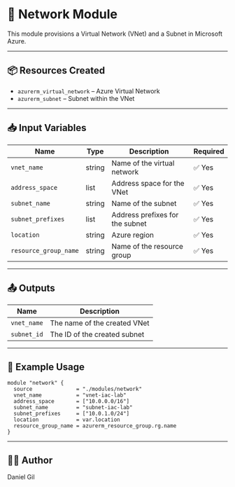 # 📡 Network Module

This module provisions a Virtual Network (VNet) and a Subnet in Microsoft Azure.

---

## 📦 Resources Created

- `azurerm_virtual_network` – Azure Virtual Network  
- `azurerm_subnet` – Subnet within the VNet  

---

## 📥 Input Variables

| Name                  | Type     | Description                          | Required |
|-----------------------|----------|--------------------------------------|----------|
| `vnet_name`           | string   | Name of the virtual network          | ✅ Yes   |
| `address_space`       | list     | Address space for the VNet           | ✅ Yes   |
| `subnet_name`         | string   | Name of the subnet                   | ✅ Yes   |
| `subnet_prefixes`     | list     | Address prefixes for the subnet      | ✅ Yes   |
| `location`            | string   | Azure region                         | ✅ Yes   |
| `resource_group_name` | string   | Name of the resource group           | ✅ Yes   |

---

## 📤 Outputs

| Name         | Description                          |
|--------------|--------------------------------------|
| `vnet_name`  | The name of the created VNet         |
| `subnet_id`  | The ID of the created subnet         |

---

## 🧪 Example Usage

```hcl
module "network" {
  source              = "./modules/network"
  vnet_name           = "vnet-iac-lab"
  address_space       = ["10.0.0.0/16"]
  subnet_name         = "subnet-iac-lab"
  subnet_prefixes     = ["10.0.1.0/24"]
  location            = var.location
  resource_group_name = azurerm_resource_group.rg.name
}
```
---
## 🧑‍💻 Author

Daniel Gil